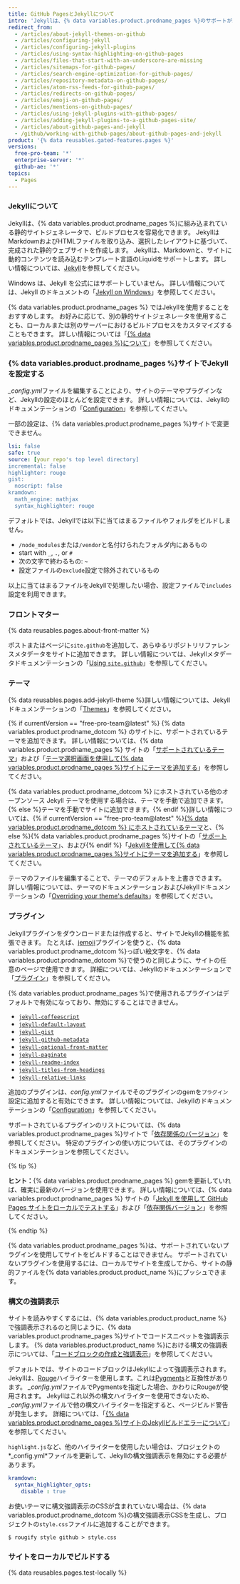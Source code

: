 ```yaml
---
title: GitHub PagesとJekyllについて
intro: 'Jekyllは、{% data variables.product.prodname_pages %}のサポートが組み込まれている静的サイトジェネレータです。'
redirect_from:
  - /articles/about-jekyll-themes-on-github
  - /articles/configuring-jekyll
  - /articles/configuring-jekyll-plugins
  - /articles/using-syntax-highlighting-on-github-pages
  - /articles/files-that-start-with-an-underscore-are-missing
  - /articles/sitemaps-for-github-pages/
  - /articles/search-engine-optimization-for-github-pages/
  - /articles/repository-metadata-on-github-pages/
  - /articles/atom-rss-feeds-for-github-pages/
  - /articles/redirects-on-github-pages/
  - /articles/emoji-on-github-pages/
  - /articles/mentions-on-github-pages/
  - /articles/using-jekyll-plugins-with-github-pages/
  - /articles/adding-jekyll-plugins-to-a-github-pages-site/
  - /articles/about-github-pages-and-jekyll
  - /github/working-with-github-pages/about-github-pages-and-jekyll
product: '{% data reusables.gated-features.pages %}'
versions:
  free-pro-team: '*'
  enterprise-server: '*'
  github-ae: '*'
topics:
  - Pages
---
```


### Jekyllについて

Jekyllは、{% data variables.product.prodname_pages %}に組み込まれている静的サイトジェネレータで、ビルドプロセスを容易化できます。 JekyllはMarkdownおよびHTMLファイルを取り込み、選択したレイアウトに基づいて、完成された静的ウェブサイトを作成します。 Jekyllは、Markdownと、サイトに動的コンテンツを読み込むテンプレート言語のLiquidをサポートします。 詳しい情報については、[Jekyll](https://jekyllrb.com/)を参照してください。

Windows は、Jekyll を公式にはサポートしていません。 詳しい情報については、Jekyll のドキュメントの「[Jekyll on Windows](http://jekyllrb.com/docs/windows/#installation)」を参照してください。

{% data variables.product.prodname_pages %} ではJekyllを使用することをおすすめします。 お好みに応じて、別の静的サイトジェネレータを使用することも、ローカルまたは別のサーバーにおけるビルドプロセスをカスタマイズすることもできます。 詳しい情報については「[{% data variables.product.prodname_pages %}について](/articles/about-github-pages#static-site-generators)」を参照してください。

### {% data variables.product.prodname_pages %}サイトでJekyllを設定する

*_config.yml*ファイルを編集することにより、サイトのテーマやプラグインなど、Jekyllの設定のほとんどを設定できます。 詳しい情報については、Jekyllのドキュメンテーションの「[Configuration](https://jekyllrb.com/docs/configuration/)」を参照してください。

一部の設定は、{% data variables.product.prodname_pages %}サイトで変更できません。

```yaml
lsi: false
safe: true
source: [your repo's top level directory]
incremental: false
highlighter: rouge
gist:
  noscript: false
kramdown:
  math_engine: mathjax
  syntax_highlighter: rouge
```

デフォルトでは、Jekyllでは以下に当てはまるファイルやフォルダをビルドしません。
- `/node_modules`または`/vendor`と名付けられたフォルダ内にあるもの
- start with `_`, `.`, or `#`
- 次の文字で終わるもの: `~`
- 設定ファイルの`exclude`設定で除外されているもの

以上に当てはまるファイルをJekyllで処理したい場合、設定ファイルで`includes`設定を利用できます。

### フロントマター

{% data reusables.pages.about-front-matter %}

ポストまたはページに`site.github`を追加して、あらゆるリポジトリリファレンスメタデータをサイトに追加できます。 詳しい情報については、Jekyllメタデータドキュメンテーションの「[Using `site.github`](https://jekyll.github.io/github-metadata/site.github/)」を参照してください。

### テーマ

{% data reusables.pages.add-jekyll-theme %}詳しい情報については、Jekyllドキュメンテーションの「[Themes](https://jekyllrb.com/docs/themes/)」を参照してください。

{% if currentVersion == "free-pro-team@latest" %}
{% data variables.product.prodname_dotcom %} のサイトに、サポートされているテーマを追加できます。 詳しい情報については、{% data variables.product.prodname_pages %} サイトの「[サポートされているテーマ](https://pages.github.com/themes/)」および「[テーマ選択画面を使用して{% data variables.product.prodname_pages %}サイトにテーマを追加する](/articles/adding-a-theme-to-your-github-pages-site-with-the-theme-chooser)」を参照してください。

{% data variables.product.prodname_dotcom %} にホストされている他のオープンソース Jekyll テーマを使用する場合は、テーマを手動で追加できます。{% else %}テーマを手動でサイトに追加できます。{% endif %}詳しい情報については、{% if currentVersion == "free-pro-team@latest" %}[{% data variables.product.prodname_dotcom %} にホストされているテーマ](https://github.com/topics/jekyll-theme)と、{% else %}{% data variables.product.prodname_pages %}サイトの「[サポートされているテーマ](https://pages.github.com/themes/)」、および{% endif %}「[Jekyllを使用して{% data variables.product.prodname_pages %}サイトにテーマを追加する](/articles/adding-a-theme-to-your-github-pages-site-using-jekyll)」を参照してください。

テーマのファイルを編集することで、テーマのデフォルトを上書きできます。 詳しい情報については、テーマのドキュメンテーションおよびJekyllドキュメンテーションの「[Overriding your theme's defaults](https://jekyllrb.com/docs/themes/#overriding-theme-defaults)」を参照してください。

### プラグイン

Jekyllプラグインをダウンロードまたは作成すると、サイトでJekyllの機能を拡張できます。 たとえば、[jemoji](https://github.com/jekyll/jemoji)プラグインを使うと、{% data variables.product.prodname_dotcom %}っぽい絵文字を、{% data variables.product.prodname_dotcom %}で使うのと同じように、サイトの任意のページで使用できます。 詳細については、Jekyllのドキュメンテーションで「[プラグイン](https://jekyllrb.com/docs/plugins/)」を参照してください。

{% data variables.product.prodname_pages %}で使用されるプラグインはデフォルトで有効になっており、無効にすることはできません。
- [`jekyll-coffeescript`](https://github.com/jekyll/jekyll-coffeescript)
- [`jekyll-default-layout`](https://github.com/benbalter/jekyll-default-layout)
- [`jekyll-gist`](https://github.com/jekyll/jekyll-gist)
- [`jekyll-github-metadata`](https://github.com/jekyll/github-metadata)
- [`jekyll-optional-front-matter`](https://github.com/benbalter/jekyll-optional-front-matter)
- [`jekyll-paginate`](https://github.com/jekyll/jekyll-paginate)
- [`jekyll-readme-index`](https://github.com/benbalter/jekyll-readme-index)
- [`jekyll-titles-from-headings`](https://github.com/benbalter/jekyll-titles-from-headings)
- [`jekyll-relative-links`](https://github.com/benbalter/jekyll-relative-links)

追加のプラグインは、*config.yml*ファイルでそのプラグインのgemを`プラグイン`設定に追加すると有効にできます。 詳しい情報については、Jekyllのドキュメンテーションの「[Configuration](https://jekyllrb.com/docs/configuration/)」を参照してください。

サポートされているプラグインのリストについては、{% data variables.product.prodname_pages %}サイトで「[依存関係のバージョン](https://pages.github.com/versions/)」を参照してください。  特定のプラグインの使い方については、そのプラグインのドキュメンテーションを参照してください。

{% tip %}

**ヒント：**{% data variables.product.prodname_pages %} gemを更新していれば、確実に最新のバージョンを使用できます。 詳しい情報については、{% data variables.product.prodname_pages %} サイトの「[Jekyll を使用して GitHub Pages サイトをローカルでテストする](/articles/testing-your-github-pages-site-locally-with-jekyll#updating-the-github-pages-gem)」および「[依存関係バージョン](https://pages.github.com/versions/)」を参照してください。

{% endtip %}

{% data variables.product.prodname_pages %}は、サポートされていないプラグインを使用してサイトをビルドすることはできません。 サポートされていないプラグインを使用するには、ローカルでサイトを生成してから、サイトの静的ファイルを{% data variables.product.product_name %}にプッシュできます。

### 構文の強調表示

サイトを読みやすくするには、{% data variables.product.product_name %}で強調表示されるのと同じように、{% data variables.product.prodname_pages %}サイトでコードスニペットを強調表示します。 {% data variables.product.product_name %}における構文の強調表示については、「[コードブロックの作成と強調表示](/articles/creating-and-highlighting-code-blocks)」を参照してください。

デフォルトでは、サイトのコードブロックはJekyllによって強調表示されます。 Jekyllは、[Rouge](https://github.com/jneen/rouge)ハイライターを使用します。これは[Pygments](http://pygments.org/)と互換性があります。 *_config.yml*ファイルでPygmentsを指定した場合、かわりにRougeが使用されます。 Jekyllはこれ以外の構文ハイライターを使用できないため、*_config.yml*ファイルで他の構文ハイライターを指定すると、ページビルド警告が発生します。 詳細については、「[{% data variables.product.prodname_pages %}サイトのJekyllビルドエラーについて](/articles/about-jekyll-build-errors-for-github-pages-sites)」を参照してください。

`highlight.js`など、他のハイライターを使用したい場合は、プロジェクトの*_config.yml*ファイルを更新して、Jekyllの構文強調表示を無効にする必要があります。

```yaml
kramdown:
  syntax_highlighter_opts:
    disable : true
```

お使いテーマに構文強調表示のCSSが含まれていない場合は、{% data variables.product.prodname_dotcom %}の構文強調表示CSSを生成し、プロジェクトの`style.css`ファイルに追加することができます。

```shell
$ rougify style github > style.css
```

### サイトをローカルでビルドする

{% data reusables.pages.test-locally %}
